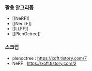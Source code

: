 ### 활용 알고리즘
- [[NeRF]]
- [[NeuLF]]
- [[LLFF]]
- [[PlenOctree]]

### 스크랩
- plenoctree : https://xoft.tistory.com/7
- NeRF : https://xoft.tistory.com/2